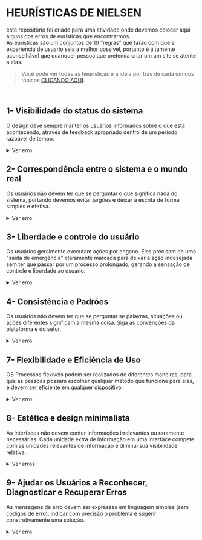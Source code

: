 # HEURÍSTICAS DE NIELSEN

este repositório foi criado para uma atividade onde devemos colocar aqui alguns dos erros de euristicas que encontrarmos.
<br> As euristicas são um conjuntos de 10 "regras" que farão com que a experiencia de usuario seja a melhor possivel, portanto é altamente aconselhável que quanquer pessoa que pretenda criar um um site se atente a elas.   

>Você pode ver todas as heurísticas e a ideia por trás de cada um dos tópicos [CLICANDO AQUI](https://www.nngroup.com/articles/ten-usability-heuristics/).

<br>

## 1- Visibilidade do status do sistema

O design deve sempre manter os usuários informados sobre o que está acontecendo, através de feedback apropriado dentro de um período razoável de tempo.


<details>
   <summary>Ver erro</summary>
   O site possui muitos tipos de redirecionementos neste caso eu usei 3 deles que estão apontados, porém não é visualmente claro onde da pagina eu estou para facilitar a navegação.
   
  ![image](https://github.com/Gabriel4SS/Bertoti/blob/main/euristicas/assets/eu%201.png)

</details>


</details>

## 2- Correspondência entre o sistema e o mundo real
Os usuários não devem ter que se perguntar o que significa nada do sistema, portando devemos evitar jargões e deixar a escrita de forma simples e efetiva.  


<details>
   <summary>Ver erro</summary>
  Uso de abreviações que muitos podem não saber o significado e mudanças de idioma são coisas que devemos evitar 
   
![exemplo9](https://github.com/Gabriel4SS/Bertoti/blob/main/euristicas/assets/eu%202.png)
</details>


##  3- Liberdade e controle do usuário
Os usuários geralmente executam ações por engano. Eles precisam de uma "saída de emergência" claramente marcada para deixar a ação indesejada sem ter que passar por um processo prolongado, gerando a sensação de controle e liberdade ao usuario.

<details>
   <summary>Ver erro</summary>
   a partir do momento em que eu clico em comprar o produto, não aparece mais a opção de calcelar a compra ou voltar a vizualizar equipamentos parecidos. Assim induzindo com que a compra seja feita, dificultando o controle de escolha do usuario.   
   
![exemplo9](https://github.com/Gabriel4SS/Bertoti/blob/main/euristicas/assets/eu%203.png)


</details>

##  4- Consistência e Padrões
Os usuários não devem ter que se perguntar se palavras, situações ou ações diferentes significam a mesma coisa. Siga as convenções da plataforma e do setor.
<details>
   <summary>Ver erro</summary>
   como o site é inteiro na tematica vermelha, por muitas vezes botões que nos fazem avançar são vermelhos, quebrando a  expectativa do usuario que geralmente vai por instinto diretamente nos botões vermelhos com o intuito de parar processos ou voltar.  
   
   ![image](https://github.com/Gabriel4SS/Bertoti/blob/main/euristicas/assets/eu%204.png)

</details>

##  7- Flexibilidade e Eficiência de Uso
OS Processos flexíveis podem ser realizados de diferentes maneiras, para que as pessoas possam escolher qualquer método que funcione para elas, e devem ser eficiente em qualquer dispositivo.

<details>
   <summary>Ver erro</summary>
   Aqui podemos ver um problema de responsividade no site da vivo. onde icones ficam fora da tela em casos de vizuaçlização via smartphone. mesmo que seja possível rolar a a tela até estes icones, não há indicação alguma sobre essa opção. 
   
![image](https://github.com/Gabriel4SS/Bertoti/blob/main/euristicas/assets/eu%207.png)
![image](https://github.com/Gabriel4SS/Bertoti/blob/main/euristicas/assets/eu%207.1.png)


</details>

##  8- Estética e design minimalista
As interfaces não devem conter informações irrelevantes ou raramente necessárias. Cada unidade extra de informação em uma interface compete com as unidades relevantes de informação e diminui sua visibilidade relativa.

<details>
   <summary>Ver erros</summary>
   As interfaces estão extremamente poluídas visaulmente, contendo muitos elementos chamativos, tirando o foco do usuario da informação principal, além de problemas de contraste.

   
   ![image](https://github.com/Gabriel4SS/Bertoti/blob/main/euristicas/assets/eu%208.1.jpeg)

   ![image](https://github.com/Gabriel4SS/Bertoti/blob/main/euristicas/assets/eu%209.2.jpg)

   ![image](https://github.com/Gabriel4SS/Bertoti/blob/main/euristicas/assets/eu%209.jpeg)

</details>

##  9- Ajudar os Usuários a Reconhecer, Diagnosticar e Recuperar Erros
As mensagens de erro devem ser expressas em linguagem simples (sem códigos de erro), indicar com precisão o problema e sugerir construtivamente uma solução.

<details>
   <summary>Ver erro</summary>
   Neste caso o site nos responde com uma mensagem de erro na autenticação, e nos mostra quais dados ele quer. porém não fala se o erro é de senha/usuario ou dominío incorreto.  
   
![exemplo9](https://github.com/Gabriel4SS/Bertoti/blob/main/euristicas/assets/eu%209.png)


</details>
